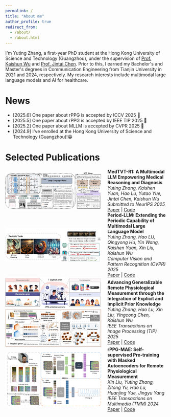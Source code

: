 ```yaml
---
permalink: /
title: "About me"
author_profile: true
redirect_from: 
  - /about/
  - /about.html
---
```


I'm Yuting Zhang, a first-year PhD student at the Hong Kong University of Science and Technology (Guangzhou), under the supervision of [Prof. Kaishun Wu](https://scholar.google.com/citations?user=Vt-q3E4AAAAJ&hl=zh-CN) and [Prof. Jintai Chen](https://scholar.google.com/citations?user=ZiY3xYEAAAAJ&hl=zh-CN&oi=ao). Prior to this, I earned my Bachelor's and Master's degrees in Communication Engineering from Tianjin University in 2021 and 2024, respectively. My research interests include multimodal large language models and AI for healthcare. 

News
======
- [2025.6] One paper about rPPG is accepted by ICCV 2025 🎉
- [2025.5] One paper about rPPG is accepted by IEEE TIP 2025 🎊
- [2025.2] One paper about MLLM is accepted by CVPR 2025 🥹
- [2024.9] I've enrolled at the Hong Kong University of Science and Technology (Guangzhou)!😁


Selected Publications
======

<div style="display: flex; align-items: center;">
    <img src="../images/MedTVT-R1.png" alt="Paper Image" style="width: 300px; margin-right: 20px;">
    <div>
        <strong>MedTVT-R1: A Multimodal LLM Empowering Medical Reasoning and Diagnosis</strong><br>
        <em>Yuting Zhang, Kaishen Yuan, Hao Lu, Yutao Yue, Jintai Chen, Kaishun Wu</em><br>
        <em>Submitted to NeurIPS 2025</em><br>
        <a href="https://arxiv.org/pdf/2506.18512">Paper</a> | <a href="https://github.com/keke-nice/MedTVT-R1">Code</a>
    </div>
</div>

<div style="display: flex; align-items: center;">
    <img src="../images/Period-LLM.png" alt="Paper Image" style="width: 300px; margin-right: 20px;">
    <div>
        <strong>Period-LLM: Extending the Periodic Capability of Multimodal Large Language Model</strong><br>
        <em>Yuting Zhang, Hao LU, Qingyong Hu, Yin Wang, Kaishen Yuan, Xin Liu, Kaishun Wu</em><br>
        <em>Computer Vision and Pattern Recognition (CVPR) 2025</em><br>
        <a href="https://openaccess.thecvf.com/content/CVPR2025/papers/Zhang_Period-LLM_Extending_the_Periodic_Capability_of_Multimodal_Large_Language_Model_CVPR_2025_paper.pdf">Paper</a> | <a href="https://github.com/keke-nice/Period-LLM">Code</a>
    </div>
</div>

<div style="display: flex; align-items: center;">
    <img src="../images/Greip.png" alt="Paper Image" style="width: 300px; margin-right: 20px;">
    <div>
        <strong>Advancing Generalizable Remote Physiological Measurement through the Integration of Explicit and Implicit Prior Knowledge</strong><br>
        <em>Yuting Zhang, Hao Lu, Xin Liu, Yingcong Chen, Kaishun Wu</em><br>
        <em>IEEE Transactions on Image Processing (TIP) 2025</em><br>
        <a href="https://arxiv.org/pdf/2403.06947">Paper</a> | <a href="https://github.com/keke-nice/Greip">Code</a>
    </div>
</div>

<div style="display: flex; align-items: center;">
    <img src="../images/rPPG-MAE.png" alt="Paper Image" style="width: 300px; margin-right: 20px;">
    <div>
        <strong>rPPG-MAE: Self-supervised Pre-training with Masked Autoencoders for Remote Physiological Measurement</strong><br>
        <em>Xin Liu, Yuting Zhang, Zitong Yu, Hao Lu, Huanjing Yue, Jingyu Yang</em><br>
        <em>IEEE Transactions on Multimedia (TMM) 2024</em><br>
        <a href="https://arxiv.org/pdf/2306.02301">Paper</a> | <a href="https://github.com/keke-nice/rPPG-MAE">Code</a>
    </div>
</div>
